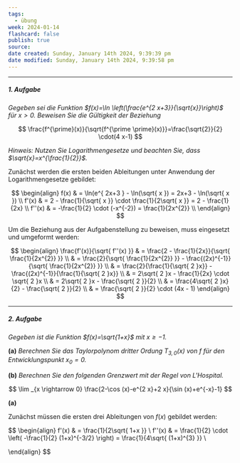 ```yaml
---
tags:
  - übung
week: 2024-01-14
flashcard: false
publish: true
source: 
date created: Sunday, January 14th 2024, 9:39:39 pm
date modified: Sunday, January 14th 2024, 9:39:58 pm
---
```

***
##### 1. Aufgabe
*Gegeben sei die Funktion $f(x)=\ln \left(\frac{e^{2 x+3}}{\sqrt{x}}\right)$ für $x>0$.*
*Beweisen Sie die Gültigkeit der Beziehung*

$$
\frac{f^{\prime}(x)}{\sqrt{f^{\prime \prime}(x)}}=\frac{\sqrt{2}}{2} \cdot(4 x-1)
$$

*Hinweis: Nutzen Sie Logarithmengesetze und beachten Sie, dass $\sqrt{x}=x^{\frac{1}{2}}$.*

Zunächst werden die ersten beiden Ableitungen unter Anwendung der Logarithmengesetze gebildet:

$$
\begin{align}
f(x) & = \ln(e^{ 2x+3 } - \ln(\sqrt{ x }) = 2x+3 - \ln(\sqrt{ x }) \\
f'(x) & = 2 - \frac{1}{\sqrt{ x }} \cdot \frac{1}{2\sqrt{ x }} = 2 - \frac{1}{2x} \\
f''(x) & = -\frac{1}{2} \cdot (-x^{-2}) = \frac{1}{2x^{2}} \\
\end{align}
$$

Um die Beziehung aus der Aufgabenstellung zu beweisen, muss eingesetzt und umgeformt werden:

$$
\begin{align}
\frac{f'(x)}{\sqrt{ f''(x) }}  & = \frac{2 - \frac{1}{2x}}{\sqrt{ \frac{1}{2x^{2}} }} \\
 & = \frac{2}{\sqrt{ \frac{1}{2x^{2}} }} - \frac{(2x)^{-1}}{\sqrt{ \frac{1}{2x^{2}} }} \\
 & = \frac{2}{\frac{1}{\sqrt{ 2 }x}} - \frac{(2x)^{-1}}{\frac{1}{\sqrt{ 2 }x}} \\
 & = 2\sqrt{ 2 }x - \frac{1}{2x} \cdot \sqrt{ 2 }x \\
 & = 2\sqrt{ 2 }x - \frac{\sqrt{ 2 }}{2} \\
 & = \frac{4\sqrt{ 2 }x}{2} - \frac{\sqrt{ 2 }}{2} \\
 & = \frac{\sqrt{ 2 }}{2} \cdot (4x - 1)
\end{align}
$$

***
##### 2. Aufgabe
*Gegeben ist die Funktion $f(x)=\sqrt{1+x}$ mit $x \geq-1$.*

**(a)**
*Berechnen Sie das Taylorpolynom dritter Ordung $T_{3,0}(x)$ von $f$ für den Entwicklungspunkt $x_0=0$.*

**(b)**
*Berechnen Sie den folgenden Grenzwert mit der Regel von L'Hospital.*

$$
\lim _{x \rightarrow 0} \frac{2-\cos (x)-e^{2 x}+2 x}{\sin (x)+e^{-x}-1}
$$

**(a)**

Zunächst müssen die ersten drei Ableitungen von $f(x)$ gebildet werden:

$$
\begin{align}
f'(x) & = \frac{1}{2\sqrt{ 1+x }} \\
f''(x) & = \frac{1}{2} \cdot \left( -\frac{1}{2} (1+x)^{-3/2} \right) = \frac{1}{4\sqrt{ (1+x)^{3} }} \\

\end{align}
$$